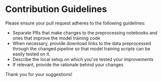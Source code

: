 # Contribution Guidelines

Please ensure your pull request adheres to the following guidelines:

- Separate PRs that make changes to the preprocessing notebooks and ones that
 improve the model training code
- When necessary, provide download links to the data preprocessed through the
 changed pipeline so that model training scripts can be easily tested on it.
- Describe the local setup on which you've tested your improvements
- If relevant, provide the rationale behind your changes

Thank you for your suggestions!